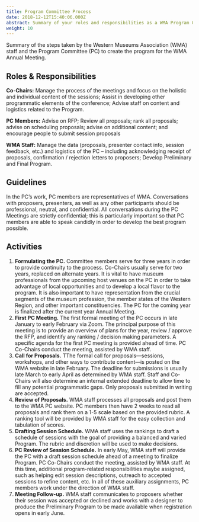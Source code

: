 ```yaml
---
title: Program Committee Process
date: 2018-12-12T15:40:06.000Z
abstract: Summary of your roles and responsibilities as a WMA Program Committee member.
weight: 10
---
```

Summary of the steps taken by the Western Museums Association (WMA) staff and the Program Committee (PC) to create the program for the WMA Annual Meeting.

## Roles & Responsibilities

**Co-Chairs:** Manage the process of the meetings and focus on the holistic and individual content of the sessions; Assist in developing other programmatic elements of the conference; Advise staff on content and logistics related to the Program.

**PC Members:** Advise on RFP; Review all proposals; rank all proposals; advise on scheduling proposals; advise on additional content; and encourage people to submit session proposals

**WMA Staff:** Manage the data (proposals, presenter contact info, session feedback, etc.) and logistics of the PC – including acknowledging receipt of proposals, confirmation / rejection letters to proposers; Develop Preliminary and Final Program.

## Guidelines

In the PC’s work, PC members are representatives of WMA. Conversations with proposers, presenters, as well as any other participants should be professional, neutral, and confidential. All conversations during the PC Meetings are strictly confidential; this is particularly important so that PC members are able to speak candidly in order to develop the best program possible.

## Activities

1. **Formulating the PC.** Committee members serve for three years in order to provide continuity to the process. Co-Chairs usually serve for two years, replaced on alternate years. It is vital to have museum professionals from the upcoming host venues on the PC in order to take advantage of local opportunities and to develop a local flavor to the program. It is also important to have representation from the crucial segments of the museum profession, the member states of the Western Region, and other important constituencies. The PC for the coming year is finalized after the current year Annual Meeting.
2. **First PC Meeting.** The first formal meeting of the PC occurs in late January to early February via Zoom. The principal purpose of this meeting is to provide an overview of plans for the year, review / approve the RFP, and identify any ranking / decision making parameters. A specific agenda for the first PC meeting is provided ahead of time. PC Co-Chairs conduct the meeting, assisted by WMA staff.
3. **Call for Proposals.** TThe formal call for proposals—sessions, workshops, and other ways to contribute content—is posted on the WMA website in late February. The deadline for submissions is usually late March to early April as determined by WMA staff. Staff and Co-Chairs will also determine an internal extended deadline to allow time to fill any potential programmatic gaps. Only proposals submitted in writing are accepted.
4. **Review of Proposals.** WMA staff processes all proposals and post them to the WMA PC website. PC members then have 2 weeks to read all proposals and rank them on a 1-5 scale based on the provided rubric. A ranking tool will be provided by WMA staff for the easy collection and tabulation of scores. 
5. **Drafting Session Schedule.** WMA staff uses the rankings to draft a schedule of sessions with the goal of providing a balanced and varied Program. The rubric and discretion will be used to make decisions.
6. **PC Review of Session Schedule.** In early May, WMA staff will provide the PC with a draft session schedule ahead of a meeting to finalize Program. PC Co-Chairs conduct the meeting, assisted by WMA staff. At this time, additional program-related responsibilities maybe assigned, such as helping edit session descriptions, outreach to accepted sessions to refine content, etc. In all of these auxiliary assignments, PC members work under the direction of WMA staff.
7. **Meeting Follow-up.** WMA staff communicates to proposers whether their session was accepted or declined and works with a designer to produce the Preliminary Program to be made available when registration opens in early June.